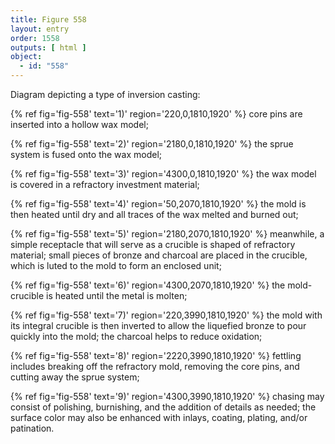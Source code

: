 ```yaml
---
title: Figure 558
layout: entry
order: 1558
outputs: [ html ]
object:
  - id: "558"
---
```


Diagram depicting a type of inversion casting: 

{% ref fig='fig-558' text='1)' region='220,0,1810,1920' %} core pins are inserted into a hollow wax model; 

{% ref fig='fig-558' text='2)' region='2180,0,1810,1920' %} the sprue system is fused onto the wax model; 

{% ref fig='fig-558' text='3)' region='4300,0,1810,1920' %} the wax model is covered in a refractory investment material; 

{% ref fig='fig-558' text='4)' region='50,2070,1810,1920' %} the mold is then heated until dry and all traces of the wax melted and burned out; 

{% ref fig='fig-558' text='5)' region='2180,2070,1810,1920' %} meanwhile, a simple receptacle that will serve as a crucible is shaped of refractory material; small pieces of bronze and charcoal are placed in the crucible, which is luted to the mold to form an enclosed unit; 

{% ref fig='fig-558' text='6)' region='4300,2070,1810,1920' %} the mold-crucible is heated until the metal is molten; 

{% ref fig='fig-558' text='7)' region='220,3990,1810,1920' %} the mold with its integral crucible is then inverted to allow the liquefied bronze to pour quickly into the mold; the charcoal helps to reduce oxidation; 

{% ref fig='fig-558' text='8)' region='2220,3990,1810,1920' %} fettling includes breaking off the refractory mold, removing the core pins, and cutting away the sprue system; 

{% ref fig='fig-558' text='9)' region='4300,3990,1810,1920' %} chasing may consist of polishing, burnishing, and the addition of details as needed; the surface color may also be enhanced with inlays, coating, plating, and/or patination.
